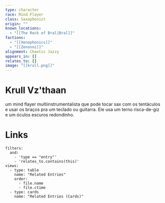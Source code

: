 ```yaml
---
type: character
race: Mind Flayer
class: Saxophonist
origin: ""
known_locations:
  - "[[The Rock of Bral|Bral]]"
factions:
  - "[[Xenophonics]]"
  - "[[Zenonni]]"
alignment: Chaotic Jazzy
appears_in: []
relates_to: []
image: "[[krull.png]]"
---
```

# Krull Vz'thaan
um mind flayer multiinstrumentalista que pode tocar sax com os tentáculos e usar os braços pra um teclado ou guitarra. Ele usa um terno risca-de-giz e um óculos escuros redondinho.

<!-- DYNAMIC:related-entries -->

# Links

```base
filters:
  and:
    - 'type == "entry"'
    - 'relates_to.contains(this)'
views:
  - type: table
    name: "Related Entries"
    order:
	  - file.name
      - file.ctime
  - type: cards
    name: "Related Entries (Cards)"
```

<!-- /DYNAMIC -->
